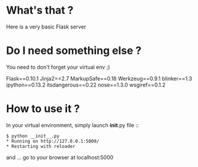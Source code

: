 What's that ?
=============

Here is a very basic Flask server

Do I need something else ?
==========================
You need to don't forget your virtual env ;)

Flask==0.10.1
Jinja2==2.7
MarkupSafe==0.18
Werkzeug==0.9.1
blinker==1.3
ipython==0.13.2
itsdangerous==0.22
nose==1.3.0
wsgiref==0.1.2


How to use it ?
===============
In your virtual environment, simply launch __init__.py file ::

    $ python __init__.py
    * Running on http://127.0.0.1:5000/
    * Restarting with reloader

and ... go to your browser at localhost:5000
